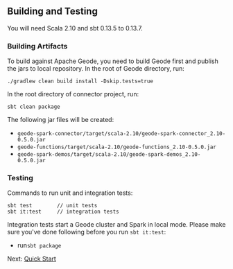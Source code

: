 ## Building and Testing

You will need Scala 2.10 and sbt 0.13.5 to 0.13.7.

### Building Artifacts

To build against Apache Geode, you need to build Geode first and publish the jars
to local repository. In the root of Geode directory, run:

```
./gradlew clean build install -Dskip.tests=true
```

In the root directory of connector project, run:
```
sbt clean package
```

The following jar files will be created:
 - `geode-spark-connector/target/scala-2.10/geode-spark-connector_2.10-0.5.0.jar`
 - `geode-functions/target/scala-2.10/geode-functions_2.10-0.5.0.jar`
 - `geode-spark-demos/target/scala-2.10/geode-spark-demos_2.10-0.5.0.jar `

### Testing
Commands to run unit and integration tests:
```
sbt test        // unit tests
sbt it:test     // integration tests  
```

Integration tests start a Geode cluster and Spark in local mode.
Please make sure you've done following before you run `sbt it:test`:
 - run`sbt package`

Next: [Quick Start](2_quick.md)
